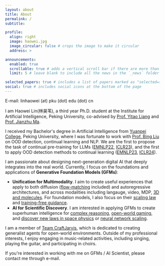 ```yaml
---
layout: about
title: About
permalink: /
subtitle:

profile:
  align: right
  image: haowei.jpg
  image_circular: false # crops the image to make it circular
  address: >

announcements:
  enabled: true
  scrollable: true # adds a vertical scroll bar if there are more than 3 news items
  limit: 5 # leave blank to include all the news in the `_news` folder

selected_papers: true # includes a list of papers marked as "selected={true}"
social: true # includes social icons at the bottom of the page
---
```


E-mail: linhaowei (at) pku (dot) edu (dot) cn

I am Haowei Lin(林昊苇), a third year Ph.D. student at the Institute for Artificial Intelligence, Peking University, co-advised by [Prof. Yitao Liang](http://web.cs.ucla.edu/~yliang/) and [Prof. Jianzhu Ma](https://majianzhu.com/).

I received my Bachelor's degree in Artificial Intelligence from [Yuanpei College](https://yuanpei.pku.edu.cn/en/aboutyuanpei/collegeprofile/index.htm), Peking University, where I was fortunate to work with [Prof. Bing Liu](https://www.cs.uic.edu/~liub/) on OOD detection, continual learning and NLP. We are the first to propose the task of continual pre-training for LLMs ([EMNLP22](https://arxiv.org/abs/2210.05549), [ICLR23](https://openreview.net/pdf?id=m_GDIItaI3o)), and the first to apply OOD detection methods to continual learning ([EMNLP23](https://arxiv.org/abs/2310.05083), [ICLR24](https://arxiv.org/abs/2309.15048)).

I am passionate about designing next-generation digital AI that deeply integrates into the real world. Currently, I focus on the foundations and applications of **Generative Foundation Models (GFMs)**:

- **Unification for Multimodality**. I aim to create useful experiences that apply to both diffusion ([flow-matching](https://arxiv.org/abs/2501.14216) included) and autoregressive architectures, and across modalities including langauge, video, MDP, [3D and molecules](https://arxiv.org/abs/2503.16278). For foundation models, I also focus on their [scaling law](https://arxiv.org/pdf/2402.02314) and [training-free guidance](https://arxiv.org/abs/2409.15761).
- **AI for Scientific Discovery**. I am interested in applying GFMs to create superhuman intelligence for [complex reasoning](https://arxiv.org/pdf/2504.02810), [open-world gaming](https://arxiv.org/pdf/2310.08367), and [discover new laws in space physics](https://arxiv.org/abs/2503.07994) or [neural network scaling](https://linhaowei1.github.io/assets/pdf/EvoSLD.pdf).

I am a member of [Team CraftJarvis](https://craftjarvis.github.io/), which is dedicated to creating generalist agents for open-world environments. Outside of my professional interests, I enjoy engaging in music-related activities, including singing, playing the guitar, and participating in choirs.

If you're interested in working with me on GFMs / AI Scientist, please contact me through e-mail.

